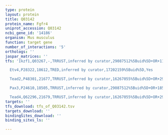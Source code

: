 ```yaml
---
type: protein
layout: protein
title: Q03142
protein_name: Fgfr4
uniprot_accession: Q03142
ncbi_gene_id: '14186'
organism: Mus musculus
function: target gene
number_of_interactions: '5'
orthologs: ''
jaspar_matrices: ''
tfs: 'Ikzf1,Q03267,-,TRRUST,inferred by curator,29087512%5Buid%5D+OR+11981041%5Buid%5D,Yes

  Etv4,P28322,18612,TRED,inferred by curator,17202159%5Buid%5D,Yes

  Tead2,P48301,21677,TRRUST,inferred by curator,16267055%5Buid%5D+OR+29087512%5Buid%5D,Yes

  Pax3,P24610,18505,TRRUST,inferred by curator,29087512%5Buid%5D+OR+18593883%5Buid%5D,Yes

  Tead4,Q62296,21679,TRRUST,inferred by curator,16267055%5Buid%5D+OR+29087512%5Buid%5D,Yes'
targets: ''
tfs_download: tfs_of_Q03142.tsv
targets_download: ''
bindingSites_download: ''
binding_sites_ls: ''

---
```

